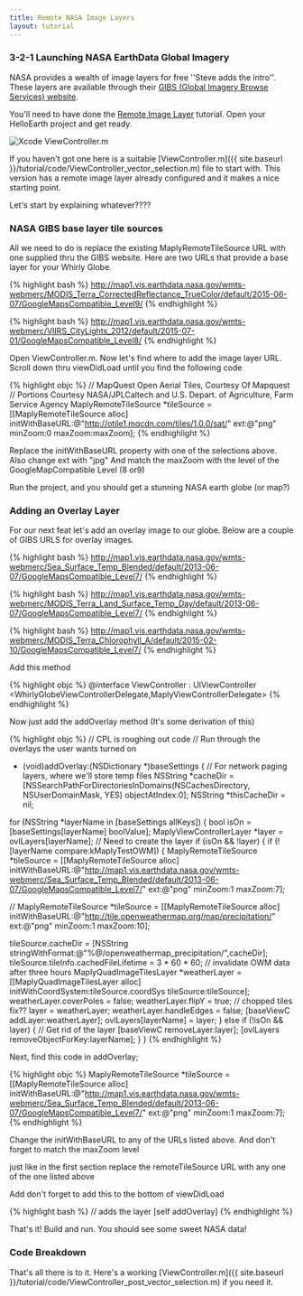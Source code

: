 ```yaml
---
title: Remote NASA Image Layers
layout: tutorial
---
```



### 3-2-1 Launching NASA EarthData Global Imagery

NASA provides a wealth of image layers for free ''Steve adds the intro''.  These layers are available through their [GIBS (Global Imagery Browse Services) website](https://earthdata.nasa.gov/about/science-system-description/eosdis-components/global-imagery-browse-services-gibs).

You'll need to have done the [Remote Image Layer](remote_image_layer.html) tutorial.  Open your HelloEarth project and get ready.

![Xcode ViewController.m](https://github.com/CPLamb/WhirlyGlobe-Maply-Site/blob/gh-pages/images/tutorial/NASA_GIBS_Header.png)

If you haven't got one here is a suitable [ViewController.m]({{ site.baseurl }}/tutorial/code/ViewController_vector_selection.m) file to start with.  This version has a remote image layer already configured and it makes a nice starting point.

Let's start by explaining whatever????

### NASA GIBS base layer tile sources

All we need to do is replace the existing MaplyRemoteTileSource URL with one supplied thru the GIBS website.  Here are two URLs that provide a base layer for your Whirly Globe.

{% highlight bash %}
http://map1.vis.earthdata.nasa.gov/wmts-webmerc/MODIS_Terra_CorrectedReflectance_TrueColor/default/2015-06-07/GoogleMapsCompatible_Level9/
{% endhighlight %}

{% highlight bash %}
http://map1.vis.earthdata.nasa.gov/wmts-webmerc/VIIRS_CityLights_2012/default/2015-07-01/GoogleMapsCompatible_Level8/
{% endhighlight %}

Open ViewController.m. Now let's find where to add the image layer URL.  Scroll down thru viewDidLoad until you find the following code

{% highlight objc %}
// MapQuest Open Aerial Tiles, Courtesy Of Mapquest
// Portions Courtesy NASA/JPL­Caltech and U.S. Depart. of Agriculture, Farm Service Agency
MaplyRemoteTileSource *tileSource =
[[MaplyRemoteTileSource alloc]
    initWithBaseURL:@"http://otile1.mqcdn.com/tiles/1.0.0/sat/"
    ext:@"png" minZoom:0 maxZoom:maxZoom];
{% endhighlight %}

Replace the initWithBaseURL property with one of the selections above.
Also change ext with "jpg"
And match the maxZoom with the level of the GoogleMapCompatible Level (8 or9)

Run the project, and you should get a stunning NASA earth globe (or map?)

### Adding an Overlay Layer

For our next feat let's add an overlay image to our globe.  Below are a couple of GIBS URLS for overlay images.

{% highlight bash %}
http://map1.vis.earthdata.nasa.gov/wmts-webmerc/Sea_Surface_Temp_Blended/default/2013-06-07/GoogleMapsCompatible_Level7/
{% endhighlight %}

{% highlight bash %}
http://map1.vis.earthdata.nasa.gov/wmts-webmerc/MODIS_Terra_Land_Surface_Temp_Day/default/2013-06-07/GoogleMapsCompatible_Level7/
{% endhighlight %}

{% highlight bash %}
http://map1.vis.earthdata.nasa.gov/wmts-webmerc/MODIS_Terra_Chlorophyll_A/default/2015-02-10/GoogleMapsCompatible_Level7/
{% endhighlight %}


Add this method

{% highlight objc %}
@interface ViewController : UIViewController 
                <WhirlyGlobeViewControllerDelegate,MaplyViewControllerDelegate>
{% endhighlight %}

Now just add the addOverlay method  (It's some derivation of this)

{% highlight objc %}
­// CPL is roughing out code
// Run through the overlays the user wants turned on
- (void)addOverlay:(NSDictionary *)baseSettings
{
// For network paging layers, where we'll store temp files
NSString *cacheDir = [NSSearchPathForDirectoriesInDomains(NSCachesDirectory, NSUserDomainMask, YES)  objectAtIndex:0];
NSString *thisCacheDir = nil;

for (NSString *layerName in [baseSettings allKeys])
{
bool isOn = [baseSettings[layerName] boolValue];
MaplyViewControllerLayer *layer = ovlLayers[layerName];
// Need to create the layer
if (isOn && !layer)
{
if (![layerName compare:kMaplyTestOWM])
{
MaplyRemoteTileSource *tileSource = [[MaplyRemoteTileSource alloc] initWithBaseURL:@"http://map1.vis.earthdata.nasa.gov/wmts-webmerc/Sea_Surface_Temp_Blended/default/2013-06-07/GoogleMapsCompatible_Level7/"
ext:@"png" minZoom:1 maxZoom:7];

//             MaplyRemoteTileSource *tileSource = [[MaplyRemoteTileSource alloc] initWithBaseURL:@"http://tile.openweathermap.org/map/precipitation/" ext:@"png" minZoom:1 maxZoom:10];

tileSource.cacheDir = [NSString stringWithFormat:@"%@/openweathermap_precipitation/",cacheDir];
tileSource.tileInfo.cachedFileLifetime = 3 * 60 * 60; // invalidate OWM data after three hours
MaplyQuadImageTilesLayer *weatherLayer = [[MaplyQuadImageTilesLayer alloc] initWithCoordSystem:tileSource.coordSys tileSource:tileSource];
weatherLayer.coverPoles = false;
weatherLayer.flipY = true;         // chopped tiles fix??
layer = weatherLayer;
weatherLayer.handleEdges = false;
[baseViewC addLayer:weatherLayer];
ovlLayers[layerName] = layer;
} else if (!isOn && layer)
{
// Get rid of the layer
[baseViewC removeLayer:layer];
[ovlLayers removeObjectForKey:layerName];
}
}
{% endhighlight %}

Next, find this code in addOverlay;

{% highlight objc %}
MaplyRemoteTileSource *tileSource = [[MaplyRemoteTileSource alloc] initWithBaseURL:@"http://map1.vis.earthdata.nasa.gov/wmts-webmerc/Sea_Surface_Temp_Blended/default/2013-06-07/GoogleMapsCompatible_Level7/"
ext:@"png" minZoom:1 maxZoom:7];
{% endhighlight %}
 
Change the initWithBaseURL to any of the URLs listed above.
And don't forget to match the maxZoom level

just like in the first section replace the remoteTileSource URL with any one of the one listed above

Add don't forget to add this to the bottom of viewDidLoad

{% highlight bash %}
// adds the layer
[self addOverlay]
{% endhighlight %}


That's it! Build and run.  You should see some sweet NASA data! 

### Code Breakdown

That's all there is to it.  Here's a working [ViewController.m]({{ site.baseurl }}/tutorial/code/ViewController_post_vector_selection.m) if you need it.
